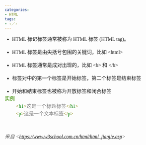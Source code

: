 ```yaml
---
categories:
- HTML
tags:
- ‹／›
---
```


<div style="direction: ltr; border-width: 100%;">
    <div style="direction: ltr; margin-top: 0in; margin-left: 0in; width: 5.2347in;">
        <div style="direction: ltr; margin-top: 0in; margin-left: 0in; width: 5.2347in;">
            <ul style="direction: ltr; unicode-bidi: embed; margin-top: 0in; margin-bottom: 0in;" type="disc">
                <li style="margin-top: 0; margin-bottom: 0; vertical-align: middle;"><span
                        style="font-family: 'Comic Sans MS'; font-size: 12.0pt;">HTML </span><span
                        style="font-family: 'Microsoft YaHei UI'; font-size: 12.0pt;">标记标签通常被称为</span><span
                        style="font-family: 'Comic Sans MS'; font-size: 12.0pt;"> HTML </span><span
                        style="font-family: 'Microsoft YaHei UI'; font-size: 12.0pt;">标签</span><span
                        style="font-family: 'Comic Sans MS'; font-size: 12.0pt;"> (HTML tag)</span><span
                        style="font-family: 'Microsoft YaHei UI'; font-size: 12.0pt;">。</span></li>
            </ul>
            <p style="margin: 0in; font-family: 'Comic Sans MS'; font-size: 12.0pt;">&nbsp;</p>
            <ul style="direction: ltr; unicode-bidi: embed; margin-top: 0in; margin-bottom: 0in;" type="disc">
                <li style="margin-top: 0; margin-bottom: 0; vertical-align: middle;"><span
                        style="font-family: 'Comic Sans MS'; font-size: 12.0pt;">HTML </span><span
                        style="font-family: 'Microsoft YaHei UI'; font-size: 12.0pt;">标签是由尖括号包围的关键词，比如</span><span
                        style="font-family: 'Comic Sans MS'; font-size: 12.0pt;"> &lt;html&gt;</span></li>
            </ul>
            <p style="margin: 0in; font-family: 'Comic Sans MS'; font-size: 12.0pt;">&nbsp;</p>
            <ul style="direction: ltr; unicode-bidi: embed; margin-top: 0in; margin-bottom: 0in;" type="disc">
                <li style="margin-top: 0; margin-bottom: 0; vertical-align: middle;"><span
                        style="font-family: 'Comic Sans MS'; font-size: 12.0pt;">HTML </span><span
                        style="font-family: 'Microsoft YaHei UI'; font-size: 12.0pt;">标签通常是成对出现的，比如</span><span
                        style="font-family: 'Comic Sans MS'; font-size: 12.0pt;"> &lt;b&gt; </span><span
                        style="font-family: 'Microsoft YaHei UI'; font-size: 12.0pt;">和</span><span
                        style="font-family: 'Comic Sans MS'; font-size: 12.0pt;"> &lt;/b&gt;</span></li>
            </ul>
            <p style="margin: 0in; font-family: 'Comic Sans MS'; font-size: 12.0pt;">&nbsp;</p>
            <ul style="direction: ltr; unicode-bidi: embed; margin-top: 0in; margin-bottom: 0in;" type="disc">
                <li style="margin-top: 0; margin-bottom: 0; vertical-align: middle;"><span
                        style="font-family: 'Microsoft YaHei UI'; font-size: 12.0pt;">标签对中的第一个标签是开始标签，第二个标签是结束标签</span>
                </li>
            </ul>
            <p style="margin: 0in; font-family: 'Comic Sans MS'; font-size: 12.0pt;">&nbsp;</p>
            <ul style="direction: ltr; unicode-bidi: embed; margin-top: 0in; margin-bottom: 0in;" type="disc">
                <li style="margin-top: 0; margin-bottom: 0; vertical-align: middle;"><span
                        style="font-family: 'Microsoft YaHei UI'; font-size: 12.0pt;">开始和结束标签也被称为开放标签和闭合标签</span></li>
            </ul>
            <p style="margin: 0in; font-family: 'Microsoft YaHei UI'; font-size: 12.0pt; color: #70ad47;"><span
                    style="font-weight: bold;">实例</span></p>
            <p style="margin: 0in; margin-left: .375in; font-size: 12.0pt;"><span
                    style="font-family: 'Comic Sans MS'; color: olive;">&lt;</span><span
                    style="font-family: 'Comic Sans MS'; color: green;">h1</span><span
                    style="font-family: 'Comic Sans MS'; color: olive;">&gt;</span><span
                    style="font-family: 'Microsoft YaHei UI'; color: gray;">这是一个标题标签</span><span
                    style="font-family: 'Comic Sans MS'; color: olive;">&lt;/</span><span
                    style="font-family: 'Comic Sans MS'; color: green;">h1</span><span
                    style="font-family: 'Comic Sans MS'; color: olive;">&gt; </span></p>
            <p style="margin: 0in; margin-left: .375in; font-size: 12.0pt;"><span lang="zh-CN"
                    style="font-family: 'Comic Sans MS'; color: olive;">&lt;</span><span lang="en-US"
                    style="font-family: 'Comic Sans MS'; color: green;">p</span><span lang="zh-CN"
                    style="font-family: 'Comic Sans MS'; color: olive;">&gt;</span><span lang="zh-CN"
                    style="font-family: 'Microsoft YaHei UI'; color: gray;">这是一个文本标签</span><span lang="zh-CN"
                    style="font-family: 'Comic Sans MS'; color: olive;">&lt;/</span><span lang="en-US"
                    style="font-family: 'Comic Sans MS'; color: green;">p</span><span lang="zh-CN"
                    style="font-family: 'Comic Sans MS'; color: olive;">&gt; </span></p>
            <p style="margin: 0in; font-family: 'Comic Sans MS'; font-size: 12.0pt;">&nbsp;</p>
            <p style="margin: 0in; font-family: 'Comic Sans MS'; font-size: 12.0pt;">&nbsp;</p>
            <p><cite style="margin: 0in; font-size: 12.0pt; color: #595959;"><span
                        style="font-family: 'Microsoft YaHei UI';">来自</span><span style="font-family: 'Comic Sans MS';">
                        &lt;</span><a href="https://www.w3school.com.cn/html/html_jianjie.asp"><span
                            style="font-family: 'Comic Sans MS';">https://www.w3school.com.cn/html/html_jianjie.asp</span></a><span
                        style="font-family: 'Comic Sans MS';">&gt; </span></cite></p>
            <p style="margin: 0in; font-family: 'Comic Sans MS'; font-size: 12.0pt;">&nbsp;</p>
        </div>
    </div>
</div>